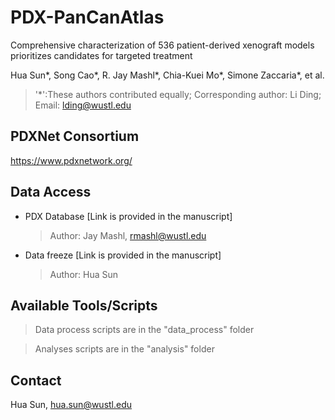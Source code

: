 # PDX-PanCanAtlas #

Comprehensive characterization of 536 patient-derived xenograft models prioritizes candidates for targeted treatment

Hua Sun*, Song Cao*, R. Jay Mashl*, Chia-Kuei Mo*, Simone Zaccaria*, et al.

> '*':These authors contributed equally;  Corresponding author: Li Ding;  Email: <lding@wustl.edu>




## PDXNet Consortium

<https://www.pdxnetwork.org/>



## Data Access

* PDX Database [Link is provided in the manuscript]
  
  > Author: Jay Mashl, <rmashl@wustl.edu>

* Data freeze [Link is provided in the manuscript]

  > Author: Hua Sun



## Available Tools/Scripts

> Data process scripts are in the "data_process" folder

> Analyses scripts are in the "analysis" folder



Contact
-------------
Hua Sun, <hua.sun@wustl.edu>

